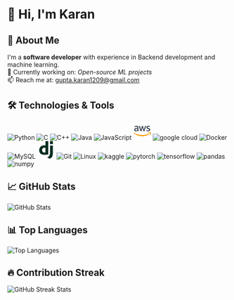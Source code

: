   <link rel="stylesheet" href="https://cdn.jsdelivr.net/gh/devicons/devicon@latest/devicon.min.css">
  <h1>👋 Hi, I'm Karan</h1>

  <h2>🚀 About Me</h2>
  <p>
    I'm a <strong>software developer</strong> with experience in Backend development and machine learning.<br>
    🔭 Currently working on: <em>Open-source ML projects</em><br>
<!--     🌱 Learning: <em>Rust and MLOps</em><br> -->
<!--     💬 Ask me about: <em>React, Python, GitHub Actions</em><br> -->
    📫 Reach me at: <a href="gupta.karan1209@gmail.com">gupta.karan1209@gmail.com</a>
  </p>

  <h2>🛠️ Technologies & Tools</h2>
  <div class="icon-grid">
    <img src="https://cdn.jsdelivr.net/gh/devicons/devicon/icons/python/python-original.svg" height="40" alt="Python">
    <img src="https://cdn.jsdelivr.net/gh/devicons/devicon/icons/c/c-original.svg" height="40" alt="C" />
    <img src="https://cdn.jsdelivr.net/gh/devicons/devicon/icons/cplusplus/cplusplus-original.svg" height="40" alt="C++" />
    <img src="https://cdn.jsdelivr.net/gh/devicons/devicon/icons/java/java-original.svg" height="40" alt="Java" />
    <img src="https://cdn.jsdelivr.net/gh/devicons/devicon/icons/javascript/javascript-original.svg" height="40" alt="JavaScript">
    <img src="https://github.com/devicons/devicon/blob/v2.16.0/icons/amazonwebservices/amazonwebservices-original-wordmark.svg" height="40" alt="AWS" />
    <img src="https://cdn.jsdelivr.net/gh/devicons/devicon/icons/googlecloud/googlecloud-original.svg" height="40" alt="google cloud" />
    <img src="https://cdn.jsdelivr.net/gh/devicons/devicon/icons/docker/docker-original.svg" height="40" alt="Docker">
    <img src="https://cdn.jsdelivr.net/gh/devicons/devicon/icons/mysql/mysql-original.svg" height="40" alt="MySQL" />
    <img src="https://github.com/devicons/devicon/blob/v2.16.0/icons/django/django-plain.svg" height="40" alt="Django" />
    <img src="https://cdn.jsdelivr.net/gh/devicons/devicon/icons/git/git-original.svg" height="40" alt="Git">
    <img src="https://cdn.jsdelivr.net/gh/devicons/devicon/icons/linux/linux-original.svg" height="40" alt="Linux">
    <img src="https://cdn.jsdelivr.net/gh/devicons/devicon/icons/kaggle/kaggle-original.svg" height="40" alt="kaggle" />
    <img src="https://cdn.jsdelivr.net/gh/devicons/devicon/icons/pytorch/pytorch-original.svg" height="40" alt="pytorch" />
    <img src="https://cdn.jsdelivr.net/gh/devicons/devicon/icons/tensorflow/tensorflow-original.svg" height="40" alt="tensorflow" />
    <img src="https://cdn.jsdelivr.net/gh/devicons/devicon/icons/pandas/pandas-original.svg" height="40" alt="pandas" />
    <img src="https://cdn.jsdelivr.net/gh/devicons/devicon/icons/numpy/numpy-original.svg" height="40" alt="numpy" />
  </div>

  <h2>📈 GitHub Stats</h2>
  <img src="https://github-readme-stats.vercel.app/api?username=Shadowking912&show_icons=true&hide_title=true" alt="GitHub Stats">

  <h2>📊 Top Languages</h2>
  <img src="https://github-readme-stats.vercel.app/api/top-langs/?username=Shadowking912&layout=compact" alt="Top Languages">

  <h2>🔥 Contribution Streak</h2>
  <img src="https://github-readme-streak-stats.herokuapp.com/?user=Shadowking912&theme=default" alt="GitHub Streak Stats">

</body>
</html>
